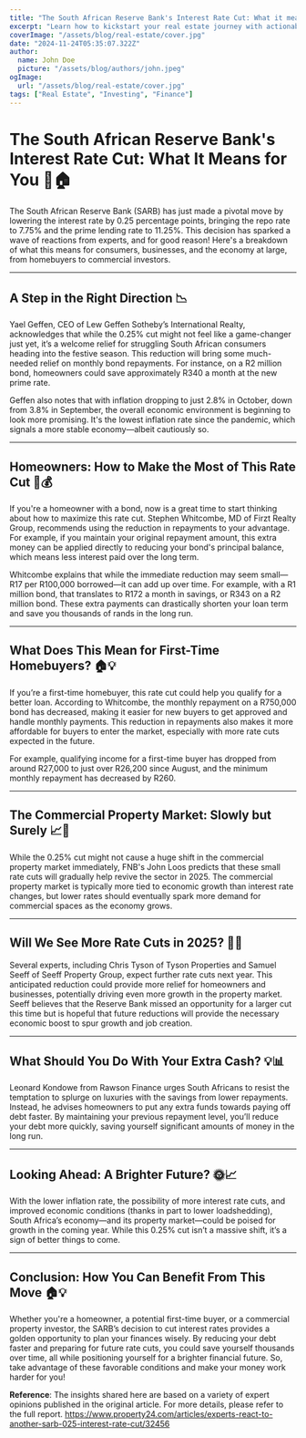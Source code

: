 ```yaml
---
title: "The South African Reserve Bank's Interest Rate Cut: What it means for you."
excerpt: "Learn how to kickstart your real estate journey with actionable strategies, expert insights, and practical tips for success."
coverImage: "/assets/blog/real-estate/cover.jpg"
date: "2024-11-24T05:35:07.322Z"
author:
  name: John Doe
  picture: "/assets/blog/authors/john.jpeg"
ogImage:
  url: "/assets/blog/real-estate/cover.jpg"
tags: ["Real Estate", "Investing", "Finance"]
---
```


# The South African Reserve Bank's Interest Rate Cut: What It Means for You 💸🏠

The South African Reserve Bank (SARB) has just made a pivotal move by lowering the interest rate by 0.25 percentage points, bringing the repo rate to 7.75% and the prime lending rate to 11.25%. This decision has sparked a wave of reactions from experts, and for good reason! Here's a breakdown of what this means for consumers, businesses, and the economy at large, from homebuyers to commercial investors.

---

## A Step in the Right Direction 📉

Yael Geffen, CEO of Lew Geffen Sotheby’s International Realty, acknowledges that while the 0.25% cut might not feel like a game-changer just yet, it’s a welcome relief for struggling South African consumers heading into the festive season. This reduction will bring some much-needed relief on monthly bond repayments. For instance, on a R2 million bond, homeowners could save approximately R340 a month at the new prime rate.

Geffen also notes that with inflation dropping to just 2.8% in October, down from 3.8% in September, the overall economic environment is beginning to look more promising. It's the lowest inflation rate since the pandemic, which signals a more stable economy—albeit cautiously so.

---

## Homeowners: How to Make the Most of This Rate Cut 🏡💰

If you're a homeowner with a bond, now is a great time to start thinking about how to maximize this rate cut. Stephen Whitcombe, MD of Firzt Realty Group, recommends using the reduction in repayments to your advantage. For example, if you maintain your original repayment amount, this extra money can be applied directly to reducing your bond's principal balance, which means less interest paid over the long term.

Whitcombe explains that while the immediate reduction may seem small—R17 per R100,000 borrowed—it can add up over time. For example, with a R1 million bond, that translates to R172 a month in savings, or R343 on a R2 million bond. These extra payments can drastically shorten your loan term and save you thousands of rands in the long run.

---

## What Does This Mean for First-Time Homebuyers? 🏠💡

If you’re a first-time homebuyer, this rate cut could help you qualify for a better loan. According to Whitcombe, the monthly repayment on a R750,000 bond has decreased, making it easier for new buyers to get approved and handle monthly payments. This reduction in repayments also makes it more affordable for buyers to enter the market, especially with more rate cuts expected in the future.

For example, qualifying income for a first-time buyer has dropped from around R27,000 to just over R26,200 since August, and the minimum monthly repayment has decreased by R260.

---

## The Commercial Property Market: Slowly but Surely 📈🏢

While the 0.25% cut might not cause a huge shift in the commercial property market immediately, FNB's John Loos predicts that these small rate cuts will gradually help revive the sector in 2025. The commercial property market is typically more tied to economic growth than interest rate changes, but lower rates should eventually spark more demand for commercial spaces as the economy grows.

---

## Will We See More Rate Cuts in 2025? 📅🔮

Several experts, including Chris Tyson of Tyson Properties and Samuel Seeff of Seeff Property Group, expect further rate cuts next year. This anticipated reduction could provide more relief for homeowners and businesses, potentially driving even more growth in the property market. Seeff believes that the Reserve Bank missed an opportunity for a larger cut this time but is hopeful that future reductions will provide the necessary economic boost to spur growth and job creation.

---

## What Should You Do With Your Extra Cash? 💡📊

Leonard Kondowe from Rawson Finance urges South Africans to resist the temptation to splurge on luxuries with the savings from lower repayments. Instead, he advises homeowners to put any extra funds towards paying off debt faster. By maintaining your previous repayment level, you’ll reduce your debt more quickly, saving yourself significant amounts of money in the long run.

---

## Looking Ahead: A Brighter Future? 🌞📈

With the lower inflation rate, the possibility of more interest rate cuts, and improved economic conditions (thanks in part to lower loadshedding), South Africa’s economy—and its property market—could be poised for growth in the coming year. While this 0.25% cut isn’t a massive shift, it’s a sign of better things to come.

---

## Conclusion: How You Can Benefit From This Move 🏠💡

Whether you're a homeowner, a potential first-time buyer, or a commercial property investor, the SARB’s decision to cut interest rates provides a golden opportunity to plan your finances wisely. By reducing your debt faster and preparing for future rate cuts, you could save yourself thousands over time, all while positioning yourself for a brighter financial future. So, take advantage of these favorable conditions and make your money work harder for you!

**Reference**: The insights shared here are based on a variety of expert opinions published in the original article. For more details, please refer to the full report. https://www.property24.com/articles/experts-react-to-another-sarb-025-interest-rate-cut/32456